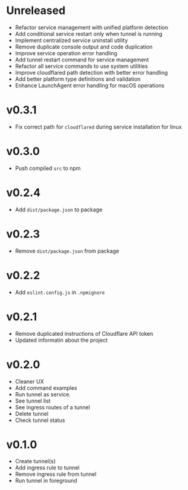 # Unreleased
- Refactor service management with unified platform detection
- Add conditional service restart only when tunnel is running
- Implement centralized service uninstall utility
- Remove duplicate console output and code duplication
- Improve service operation error handling
- Add tunnel restart command for service management
- Refactor all service commands to use system utilities
- Improve cloudflared path detection with better error handling
- Add better platform type definitions and validation
- Enhance LaunchAgent error handling for macOS operations

# v0.3.1
- Fix correct path for `cloudflared` during service installation for linux

# v0.3.0
- Push compiled `src` to npm

# v0.2.4
- Add `dist/package.json` to package

# v0.2.3
- Remove `dist/package.json` from package

# v0.2.2
- Add `eslint.config.js` in `.npmignore`

# v0.2.1
- Remove duplicated instructions of Cloudflare API token
- Updated informatin about the project

# v0.2.0

- Cleaner UX
- Add command examples
- Run tunnel as service.
- See tunnel list
- See ingress routes of a tunnel
- Delete tunnel
- Check tunnel status

# v0.1.0

- Create tunnel(s)
- Add ingress rule to tunnel
- Remove ingress rule from tunnel
- Run tunnel in foreground
